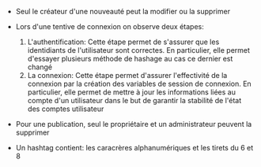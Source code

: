 - Seul le créateur d'une nouveauté peut la modifier ou la supprimer

- Lors d'une tentive de connexion on observe deux étapes:
  1. L'authentification: Cette étape permet de s'assurer que les identidiants de l'utilisateur sont correctes. En particulier, elle permet d'essayer plusieurs méthode de hashage au cas ce dernier est changé
  2. La connexion: Cette étape permet d'assurer l'effectivité de la connexion par la création des variables de session de connexion. En particulier, elle permet de mettre à jour les informations liées au compte d'un utilisateur dans le but de garantir la stabilité de l'état des comptes utilisateur

- Pour une publication, seul le propriétaire et un administrateur peuvent la supprimer

- Un hashtag contient: les caracrères alphanumériques et les tirets du 6 et 8
